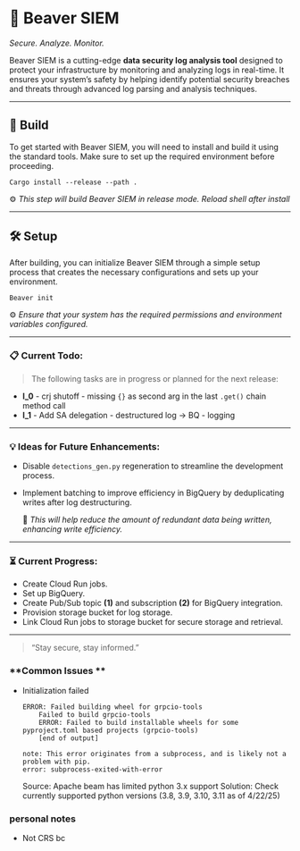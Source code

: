 # 🦫 Beaver SIEM

*Secure. Analyze. Monitor.*

Beaver SIEM is a cutting-edge **data security log analysis tool** designed to protect your infrastructure by monitoring and analyzing logs in real-time. It ensures your system’s safety by helping identify potential security breaches and threats through advanced log parsing and analysis techniques.

---

## 🚀 **Build**

To get started with Beaver SIEM, you will need to install and build it using the standard tools. Make sure to set up the required environment before proceeding.
```
Cargo install --release --path .
```
⚙️ *This step will build Beaver SIEM in release mode. Reload shell after install*

---

## 🛠️ **Setup**

After building, you can initialize Beaver SIEM through a simple setup process that creates the necessary configurations and sets up your environment.
```
Beaver init
```
⚙️ *Ensure that your system has the required permissions and environment variables configured.*


---

### 📋 **Current Todo:**

> The following tasks are in progress or planned for the next release:

- **l_0** - crj shutoff - missing `{}` as second arg in the last `.get()` chain method call
- **l_1** - Add SA delegation - destructured log -> BQ - logging

---

### 💡 **Ideas for Future Enhancements:**

- Disable `detections_gen.py` regeneration to streamline the development process.
- Implement batching to improve efficiency in BigQuery by deduplicating writes after log destructuring.
  
    📝 *This will help reduce the amount of redundant data being written, enhancing write efficiency.*

---

### ⏳ **Current Progress:**

- Create Cloud Run jobs.
- Set up BigQuery.
- Create Pub/Sub topic **(1)** and subscription **(2)** for BigQuery integration.
- Provision storage bucket for log storage.
- Link Cloud Run jobs to storage bucket for secure storage and retrieval.

---


> “Stay secure, stay informed.”



### **Common Issues **
- Initialization failed 
  ```        
  ERROR: Failed building wheel for grpcio-tools
      Failed to build grpcio-tools
      ERROR: Failed to build installable wheels for some pyproject.toml based projects (grpcio-tools)
      [end of output]
  
  note: This error originates from a subprocess, and is likely not a problem with pip.
  error: subprocess-exited-with-error
  ```
  Source: Apache beam has limited python 3.x support
  Solution: Check currently supported python versions (3.8, 3.9, 3.10, 3.11 as of 4/22/25)

[//]: # (- `apitools` auth on dataflow creation)
[//]: # (  Source: apache_beam[gcs] client library needs authentication)
[//]: # (  Solution: gcloud auth application-default login)



### **personal notes**
 - Not CRS bc

